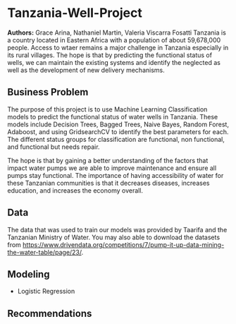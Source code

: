 # Tanzania-Well-Project

**Authors:** Grace Arina, Nathaniel Martin, Valeria Viscarra Fosatti
Tanzania is a country located in Eastern Africa with a population of about 59,678,000 people. Access to wtaer remains a major challenge in Tanzania especially in its rural villages. The hope is that by predicting the functional status of wells, we can maintain the existing systems and identify the neglected as well as the development of new delivery mechanisms.

## Business Problem

The purpose of this project is to use Machine Learning Classification models to predict the functional status of water wells in Tanzania. These models include Decision Trees, Bagged Trees, Naive Bayes, Random Forest, Adaboost, and using GridsearchCV to identify the best parameters for each. The different status groups for classification are functional, non functional, and functional but needs repair. 

The hope is that by gaining a better understanding of the factors that impact water pumps we are able to improve maintenance and ensure all pumps stay functional.  The importance of having accessibility of water for these Tanzanian communities is that it decreases diseases, increases education, and increases the economy overall.

## Data 
The data that was used to train our models was provided by Taarifa and the Tanzanian Ministry of Water. You may also able to download the datasets from https://www.drivendata.org/competitions/7/pump-it-up-data-mining-the-water-table/page/23/.

## Modeling

- Logistic Regression


## Recommendations

